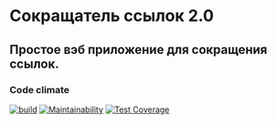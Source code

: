 # Сокращатель ссылок 2.0

## Простое вэб приложение для сокращения ссылок.



### Code climate

[![build](https://github.com/santi15355/link-shortener/actions/workflows/build.yml/badge.svg)](https://github.com/santi15355/link-shortener/actions/workflows/build.yml)   [![Maintainability](https://api.codeclimate.com/v1/badges/ee9fa49cac72b642f844/maintainability)](https://codeclimate.com/github/santi15355/link-shortener/maintainability)   [![Test Coverage](https://api.codeclimate.com/v1/badges/ee9fa49cac72b642f844/test_coverage)](https://codeclimate.com/github/santi15355/link-shortener/test_coverage)
 
